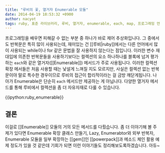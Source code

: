```yaml
---
title: "루비의 꽃, 열거자 Enumerable 모듈"
date: 2014-04-19 18:53:32 +0900
author: nacyot
tags: ruby, 표준 라이브러리, 루비, 열거자, enumerable, each, map, 프로그래밍 언어
---
```


프로그래밍을 배우면 피해갈 수 없는 부분 중 하나가 바로 제어 추상화입니다. 그 중에서도 반복문은 특히 많이 사용되는데, 재미있는 건 [[루비|ruby]]에서는 다른 언어에서 많이 사용되는 while이나 for 같은 문법을 잘 사용하지 않는다는 점입니다. 이러한 변수 재대입에 의존한 반복문들을 사용하기보다는 컬렉션의 요소 하나하나를 블록에 넘겨 평가하는 `each`와 같은 열거자([[Enumerable]]) 메서드가 주로 사용됩니다. 이러한 컬렉션 확장 메서들은 처음 사용할 때는 낯설게 느껴질 지도 모르지만, 사실은 컬렉션 없는 반복문이야 말로 특수한 경우이므로 루비의 접근이 합리적이라는 걸 금방 깨닫게됩니다. 나아가 Enumerable은 단순히 `each` 메서드만 제공하는 게 아닙니다. 다양한 열거자 메서드를 통해 루비에서 컬렉션을 좀 더 자유자재로 다룰 수 있습니다.

<!--more-->

{{ipython:ruby_enumerable}}

## 결론

이걸로 [[Enumerable]] 모듈의 거의 모든 메서드를 다뤘습니다. 좀 더 이야기해 볼 주제가 있다면 Enumerable 확장 클래스 만들기, Lazy, Enumerabtor와 외부 반복자, Enumerable 모듈을 일부 확장하는 [[gem]]인 [[powerpack]]과 메소드 체인 활용 예제 정도가 있을 것 같은데 기회가 되면 이런 이야기들도 정리해보도록하겠습니다. 아듀~
